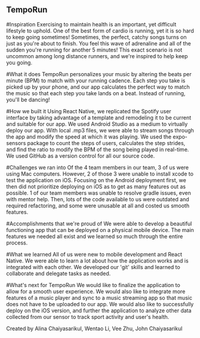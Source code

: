 ## TempoRun

#Inspiration
Exercising to maintain health is an important, yet difficult lifestyle to uphold. One of the best form of cardio is running, yet it is so hard to keep going sometimes! Sometimes, the perfect, catchy songs turns on just as you're about to finish. You feel this wave of adrenaline and all of the sudden you're running for another 5 minutes! This exact scenario is not uncommon among long distance runners, and we're inspired to help keep you going.

#What it does
TempoRun personalizes your music by altering the beats per minute (BPM) to match with your running cadence. Each step you take is picked up by your phone, and our app calculates the perfect way to match the music so that each step you take lands on a beat. Instead of running, you'll be dancing!

#How we built it
Using React Native, we replicated the Spotify user interface by taking advantage of a template and remodeling it to be current and suitable for our app. We used Android Studio as a medium to virtually deploy our app. With local .mp3 files, we were able to stream songs through the app and modify the speed at which it was playing. We used the expo-sensors package to count the steps of users, calculates the step strides, and find the ratio to modify the BPM of the song being played in real-time. We used GitHub as a version control for all our source code.

#Challenges we ran into
Of the 4 team members in our team, 3 of us were using Mac computers. However, 2 of those 3 were unable to install xcode to test the application on iOS. Focusing on the Android deployment first, we then did not prioritize deploying on iOS as to get as many features out as possible. 1 of our team members was unable to resolve gradle issues, even with mentor help. Then, lots of the code available to us were outdated and required refactoring, and some were unusable at all and costed us smooth features.

#Accomplishments that we're proud of
We were able to develop a beautiful functioning app that can be deployed on a physical mobile device. The main features we needed all exist and we learned so much through the entire process.

#What we learned
All of us were new to mobile development and React Native. We were able to learn a lot about how the application works and is integrated with each other. We developed our 'git' skills and learned to collaborate and delegate tasks as needed.

#What's next for TempoRun
We would like to finalize the application to allow for a smooth user experience. We would also like to integrate more features of a music player and sync to a music streaming app so that music does not have to be uploaded to our app. We would also like to successfully deploy on the iOS version, and further the application to analyze other data collected from our sensor to track sport activity and user's health.

Created by Alina Chaiyasarikul, Wentao Li, Vee Zhu, John Chaiyasarikul
